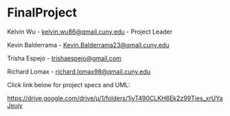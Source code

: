 # FinalProject



Kelvin Wu -
kelvin.wu86@qmail.cuny.edu - Project Leader<p>
Kevin Balderrama - Kevin.Balderrama23@qmail.cuny.edu <p>
Trisha Espejo -
trishaespejo@gmail.com <p>
Richard Lomax -
richard.lomax98@qmail.cuny.edu

Click link below for project specs and UML: <p>
https://drive.google.com/drive/u/1/folders/1iyT490CLKH6Ek2z99Ties_xrUYaJeujy
